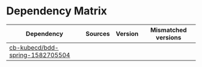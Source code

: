 # Dependency Matrix

Dependency | Sources | Version | Mismatched versions
---------- | ------- | ------- | -------------------
[cb-kubecd/bdd-spring-1582705504](https://github.com/cb-kubecd/bdd-spring-1582705504.git) |  | []() | 
